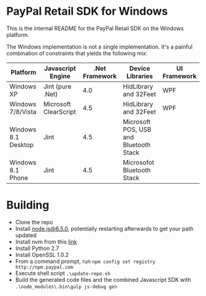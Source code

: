PayPal Retail SDK for Windows
=============================

This is the internal README for the PayPal Retail SDK on the Windows platform.

The Windows implementation is not a single implementation. It's a painful combination of constraints that yields the following mix:

Platform    | Javascript Engine | .Net Framework | Device Libraries | UI Framework
----------- | ----------------- | -------------- | ---------------- | ------------
Windows XP  | Jint (pure .Net)  | 4.0 | HidLibrary and 32Feet | WPF
Windows 7/8/Vista | Microsoft ClearScript | 4.5 | HidLibrary and 32Feet | WPF
Windows 8.1 Desktop | Jint | 4.5 | Microsoft POS, USB and Bluetooth Stack |
Windows 8.1 Phone | Jint | 4.5 | Microsofot Bluetooth Stack |

Building
========
* Clone the repo
* Install node.js@6.5.0, potentially restarting afterwards to get your path updated
* Install nvm from this [link](https://github.com/coreybutler/nvm-windows)
* Install Python 2.7
* Install OpenSSL 1.0.2
* From a command prompt, run ```npm config set registry http://npm.paypal.com```
* Execute shell script ```.\update-repo.sh```
* Build the generated code files and the combined Javascript SDK with ```.\node_modules\.bin\gulp js-debug gen```
